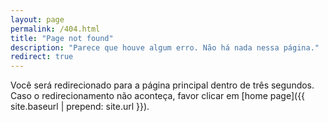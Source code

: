 ```yaml
---
layout: page
permalink: /404.html
title: "Page not found"
description: "Parece que houve algum erro. Não há nada nessa página."
redirect: true
---
```


Você será redirecionado para a página principal dentro de três segundos. Caso o redirecionamento não aconteça, favor clicar em [home page]({{ site.baseurl | prepend: site.url }}).

